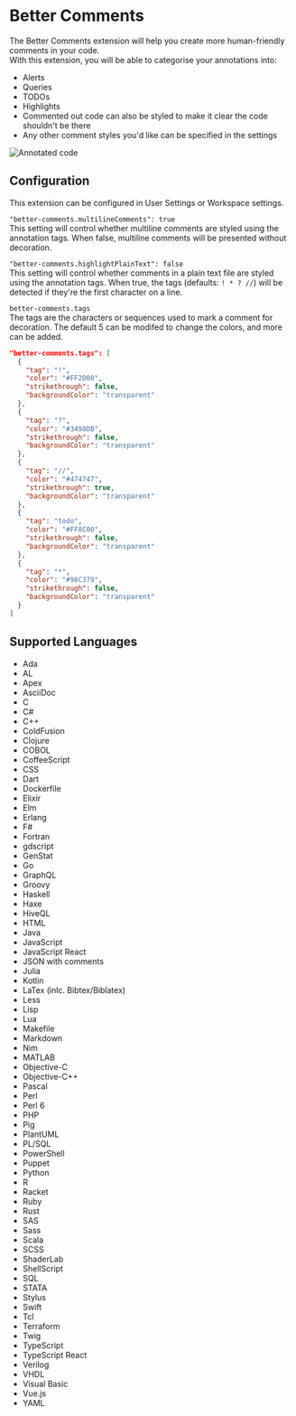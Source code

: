 # Better Comments

The Better Comments extension will help you create more human-friendly comments in your code.  
With this extension, you will be able to categorise your annotations into:
* Alerts
* Queries
* TODOs
* Highlights
* Commented out code can also be styled to make it clear the code shouldn't be there
* Any other comment styles you'd like can be specified in the settings

![Annotated code](images/better-comments.PNG)

## Configuration

This extension can be configured in User Settings or Workspace settings.


`"better-comments.multilineComments": true`  
 This setting will control whether multiline comments are styled using the annotation tags.
 When false, multiline comments will be presented without decoration.

`"better-comments.highlightPlainText": false`  
This setting will control whether comments in a plain text file are styled using the annotation tags.
When true, the tags (defaults: `! * ? //`) will be detected if they're the first character on a line.

`better-comments.tags`  
The tags are the characters or sequences used to mark a comment for decoration.
The default 5 can be modifed to change the colors, and more can be added.
```json
"better-comments.tags": [
  {
    "tag": "!",
    "color": "#FF2D00",
    "strikethrough": false,
    "backgroundColor": "transparent"
  },
  {
    "tag": "?",
    "color": "#3498DB",
    "strikethrough": false,
    "backgroundColor": "transparent"
  },
  {
    "tag": "//",
    "color": "#474747",
    "strikethrough": true,
    "backgroundColor": "transparent"
  },
  {
    "tag": "todo",
    "color": "#FF8C00",
    "strikethrough": false,
    "backgroundColor": "transparent"
  },
  {
    "tag": "*",
    "color": "#98C379",
    "strikethrough": false,
    "backgroundColor": "transparent"
  }
]
```

## Supported Languages

* Ada
* AL
* Apex
* AsciiDoc
* C
* C#
* C++
* ColdFusion
* Clojure
* COBOL
* CoffeeScript
* CSS
* Dart
* Dockerfile
* Elixir
* Elm
* Erlang
* F#
* Fortran
* gdscript
* GenStat
* Go
* GraphQL
* Groovy
* Haskell
* Haxe
* HiveQL
* HTML
* Java
* JavaScript
* JavaScript React
* JSON with comments
* Julia
* Kotlin
* LaTex (inlc. Bibtex/Biblatex)
* Less
* Lisp
* Lua
* Makefile
* Markdown
* Nim
* MATLAB
* Objective-C
* Objective-C++
* Pascal
* Perl
* Perl 6
* PHP
* Pig
* PlantUML
* PL/SQL
* PowerShell
* Puppet
* Python
* R
* Racket
* Ruby
* Rust
* SAS
* Sass
* Scala
* SCSS
* ShaderLab
* ShellScript
* SQL
* STATA
* Stylus
* Swift
* Tcl
* Terraform
* Twig
* TypeScript
* TypeScript React
* Verilog
* VHDL
* Visual Basic
* Vue.js
* YAML
